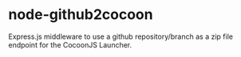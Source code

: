 node-github2cocoon
==================

Express.js middleware to use a github repository/branch as a zip file endpoint for the CocoonJS Launcher.
